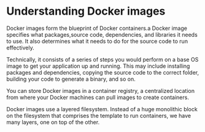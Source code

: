 # Understanding Docker images

Docker images form the blueprint of Docker containers.a Docker image specifies what packages,source code, dependencies, and libraries it needs to use. It also determines what it needs to do for the source code to run effectively.

Technically, it consists of a series of steps you would perform on a base OS image to get your application up and running. This may include installing packages and dependencies, copying the source code to the correct folder, building your code to generate a binary, and so on.

You can store Docker images in a container registry, a centralized location from where your Docker machines can pull images to create containers.

Docker images use a layered filesystem. Instead of a huge monolithic block on the filesystem that comprises the template to run containers, we have many layers, one on top of the other.